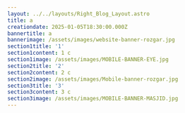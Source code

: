 ```yaml
---
layout: ../../layouts/Right_Blog_Layout.astro
title: a
creationdate: 2025-01-05T18:30:00.000Z
bannertitle: a
bannerimage: /assets/images/website-banner-rozgar.jpg
section1title: '1'
section1content: 1 c
section1image: /assets/images/MOBILE-BANNER-EYE.jpg
section2title: '2'
section2content: 2 c
section2image: /assets/images/Mobile-banner-rozgar.jpg
section3title: '3'
section3content: 3 c
section3image: /assets/images/MOBILE-BANNER-MASJID.jpg
---
```


